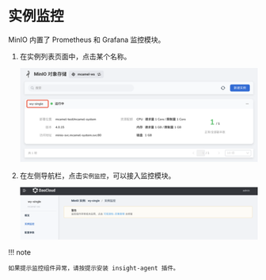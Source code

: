 # 实例监控

MinIO 内置了 Prometheus 和 Grafana 监控模块。

1. 在实例列表页面中，点击某个名称。

    ![](../images/view01.png)

2. 在左侧导航栏，点击`实例监控`，可以接入监控模块。

    ![](../images/insight01.png)

!!! note

    如果提示监控组件异常，请按提示安装 insight-agent 插件。
    
<!-- 各项监控指标的具体含义稍后补充(@justedennnnn)。 -->
